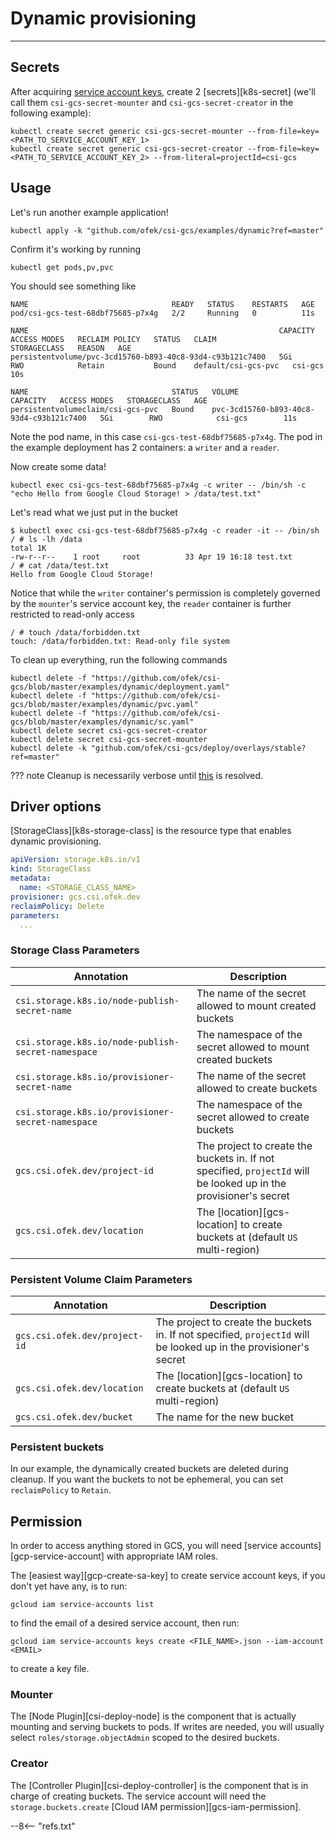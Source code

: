 # Dynamic provisioning

-----

## Secrets

After acquiring [service account keys](#permission), create 2 [secrets][k8s-secret] (we'll call
them `csi-gcs-secret-mounter` and `csi-gcs-secret-creator` in the following example):

```console
kubectl create secret generic csi-gcs-secret-mounter --from-file=key=<PATH_TO_SERVICE_ACCOUNT_KEY_1>
kubectl create secret generic csi-gcs-secret-creator --from-file=key=<PATH_TO_SERVICE_ACCOUNT_KEY_2> --from-literal=projectId=csi-gcs
```

## Usage

Let's run another example application!

```console
kubectl apply -k "github.com/ofek/csi-gcs/examples/dynamic?ref=master"
```

Confirm it's working by running

```console
kubectl get pods,pv,pvc
```

You should see something like

```
NAME                                READY   STATUS    RESTARTS   AGE
pod/csi-gcs-test-68dbf75685-p7x4g   2/2     Running   0          11s

NAME                                                        CAPACITY   ACCESS MODES   RECLAIM POLICY   STATUS   CLAIM                 STORAGECLASS   REASON   AGE
persistentvolume/pvc-3cd15760-b893-40c8-93d4-c93b121c7400   5Gi        RWO            Retain           Bound    default/csi-gcs-pvc   csi-gcs                 10s

NAME                                STATUS   VOLUME                                     CAPACITY   ACCESS MODES   STORAGECLASS   AGE
persistentvolumeclaim/csi-gcs-pvc   Bound    pvc-3cd15760-b893-40c8-93d4-c93b121c7400   5Gi        RWO            csi-gcs        11s
```

Note the pod name, in this case `csi-gcs-test-68dbf75685-p7x4g`. The pod in the example deployment has 2 containers: a `writer` and a `reader`.

Now create some data!

```console
kubectl exec csi-gcs-test-68dbf75685-p7x4g -c writer -- /bin/sh -c "echo Hello from Google Cloud Storage! > /data/test.txt"
```

Let's read what we just put in the bucket

```
$ kubectl exec csi-gcs-test-68dbf75685-p7x4g -c reader -it -- /bin/sh
/ # ls -lh /data
total 1K
-rw-r--r--    1 root     root          33 Apr 19 16:18 test.txt
/ # cat /data/test.txt
Hello from Google Cloud Storage!
```

Notice that while the `writer` container's permission is completely governed by the `mounter`'s service account key,
the `reader` container is further restricted to read-only access

```
/ # touch /data/forbidden.txt
touch: /data/forbidden.txt: Read-only file system
```

To clean up everything, run the following commands

```console
kubectl delete -f "https://github.com/ofek/csi-gcs/blob/master/examples/dynamic/deployment.yaml"
kubectl delete -f "https://github.com/ofek/csi-gcs/blob/master/examples/dynamic/pvc.yaml"
kubectl delete -f "https://github.com/ofek/csi-gcs/blob/master/examples/dynamic/sc.yaml"
kubectl delete secret csi-gcs-secret-creator
kubectl delete secret csi-gcs-secret-mounter
kubectl delete -k "github.com/ofek/csi-gcs/deploy/overlays/stable?ref=master"
```

??? note
    Cleanup is necessarily verbose until [this](https://github.com/kubernetes-sigs/kustomize/issues/2138) is resolved.

## Driver options

[StorageClass][k8s-storage-class] is the resource type that enables dynamic provisioning.

```yaml
apiVersion: storage.k8s.io/v1
kind: StorageClass
metadata:
  name: <STORAGE_CLASS_NAME>
provisioner: gcs.csi.ofek.dev
reclaimPolicy: Delete
parameters:
  ...
```

### Storage Class Parameters

| Annotation | Description |
| --- | --- |
| `csi.storage.k8s.io/node-publish-secret-name` | The name of the secret allowed to mount created buckets |
| `csi.storage.k8s.io/node-publish-secret-namespace` | The namespace of the secret allowed to mount created buckets |
| `csi.storage.k8s.io/provisioner-secret-name` | The name of the secret allowed to create buckets |
| `csi.storage.k8s.io/provisioner-secret-namespace` | The namespace of the secret allowed to create buckets |
| `gcs.csi.ofek.dev/project-id` | The project to create the buckets in. If not specified, `projectId` will be looked up in the provisioner's secret |
| `gcs.csi.ofek.dev/location` | The [location][gcs-location] to create buckets at (default `US` multi-region) |

### Persistent Volume Claim Parameters

| Annotation | Description |
| --- | --- |
| `gcs.csi.ofek.dev/project-id` | The project to create the buckets in. If not specified, `projectId` will be looked up in the provisioner's secret |
| `gcs.csi.ofek.dev/location` | The [location][gcs-location] to create buckets at (default `US` multi-region) |
| `gcs.csi.ofek.dev/bucket` | The name for the new bucket |

### Persistent buckets

In our example, the dynamically created buckets are deleted during cleanup. If you want the buckets to not be ephemeral,
you can set `reclaimPolicy` to `Retain`.

## Permission

In order to access anything stored in GCS, you will need [service accounts][gcp-service-account] with
appropriate IAM roles.

The [easiest way][gcp-create-sa-key] to create service account keys, if you don't yet
have any, is to run:

```console
gcloud iam service-accounts list
```

to find the email of a desired service account, then run:

```console
gcloud iam service-accounts keys create <FILE_NAME>.json --iam-account <EMAIL>
```

to create a key file.

### Mounter

The [Node Plugin][csi-deploy-node] is the component that is actually mounting and serving buckets to pods.
If writes are needed, you will usually select `roles/storage.objectAdmin` scoped to the desired buckets.

### Creator

The [Controller Plugin][csi-deploy-controller] is the component that is in charge of creating buckets.
The service account will need the `storage.buckets.create` [Cloud IAM permission][gcs-iam-permission].

--8<-- "refs.txt"

